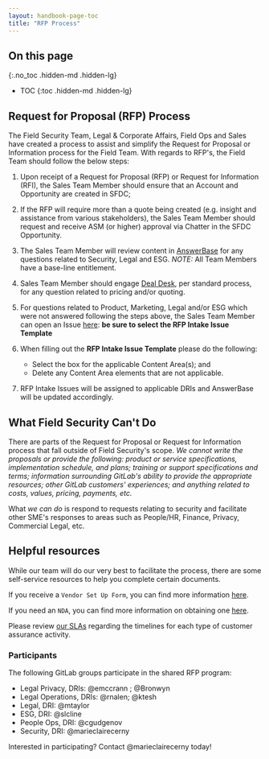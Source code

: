 ```yaml
---
layout: handbook-page-toc
title: "RFP Process"
---
```


## On this page
{:.no_toc .hidden-md .hidden-lg}
 
- TOC
{:toc .hidden-md .hidden-lg}


## Request for Proposal (RFP) Process

The Field Security Team, Legal & Corporate Affairs, Field Ops and Sales have created a process to assist and simplify the Request for Proposal or Information process for the Field Team. With regards to RFP's, the Field Team should follow the below steps:

1. Upon receipt of a Request for Proposal (RFP) or Request for Information (RFI), the Sales Team Member should ensure that an Account and Opportunity are created in SFDC;
1. If the RFP will require more than a quote being created (e.g. insight and assistance from various stakeholders), the Sales Team Member should request and receive ASM (or higher) approval via Chatter in the SFDC Opportunity. 
1. The Sales Team Member will review content in [AnswerBase](https://app.vendorpedia.com/vendor-portal/libraries) for any questions related to Security, Legal and ESG. _NOTE:_ All Team Members have a base-line entitlement.
1. Sales Team Member should engage [Deal Desk](https://about.gitlab.com/handbook/sales/field-operations/sales-operations/deal-desk/#communicating-with-the-deal-desk-team), per standard process, for any question related to pricing and/or quoting. 
1. For questions related to Product, Marketing, Legal and/or ESG which were not answered following the steps above, the Sales Team Member can open an Issue [here](https://gitlab.com/gitlab-com/legal-and-compliance/-/issues): **be sure to select the RFP Intake Issue Template**
1. When filling out the **RFP Intake Issue Template** please do the following:

    - Select the box for the applicable Content Area(s); and
    - Delete any Content Area elements that are not applicable. 

1. RFP Intake Issues will be assigned to applicable DRIs and AnswerBase will be updated accordingly. 


## What Field Security Can't Do

There are parts of the Request for Proposal or Request for Information process that fall outside of Field Security's scope. _We cannot write the proposals or provide the following: product or service specifications, implementation schedule, and plans; training or support specifications and terms; information surrounding GitLab's ability to provide the appropriate resources; other GitLab customers' experiences; and anything related to costs, values, pricing, payments, etc._

What _we can do_ is respond to requests relating to security and facilitate other SME's responses to areas such as People/HR, Finance, Privacy, Commercial Legal, etc. 


## Helpful resources

While our team will do our very best to facilitate the process, there are some self-service resources to help you complete certain documents. 

If you receive a `Vendor Set Up Form`, you can find more information [here](https://about.gitlab.com/handbook/sales/field-operations/order-processing/#how-to-process-customer-requested-vendor-setup-forms).

If you need an `NDA`, you can find more information on obtaining one [here](https://about.gitlab.com/handbook/legal/NDA/). 

Please review [our SLAs](/handbook/security/security-assurance/field-security/customer-security-assessment-process.html#service-level-agreements) regarding the timelines for each type of customer assurance activity.



### Participants
The following GitLab groups participate in the shared RFP program:

- Legal Privacy, DRIs: @emccrann ; @Bronwyn  
- Legal Operations, DRIs: @rnalen; @ktesh
- Legal, DRI: @mtaylor
- ESG, DRI: @slcline 
- People Ops, DRI: @cgudgenov
- Security, DRI: @marieclairecerny

Interested in participating? Contact @marieclairecerny today! 
